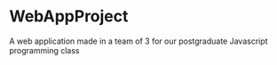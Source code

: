 # WebAppProject
A web application made in a team of 3 for our postgraduate Javascript programming class
